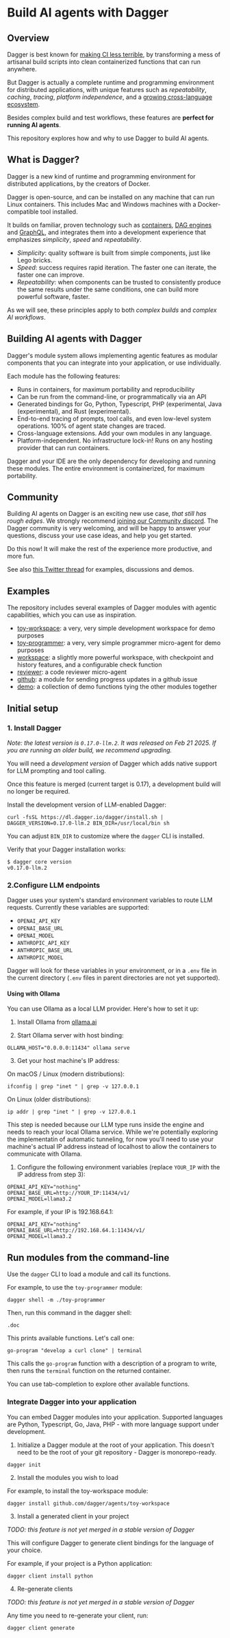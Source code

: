# Build AI agents with Dagger

## Overview

Dagger is best known for [making CI less terrible](https://docs.dagger.io/#what-problem-does-dagger-solve),
by transforming a mess of artisanal build scripts into clean containerized functions that can run anywhere.

But Dagger is actually a complete runtime and programming environment for distributed applications,
with unique features such as *repeatability*, *caching*, *tracing*, *platform independence*, and a [growing cross-language ecosystem](https://daggerverse.dev).

Besides complex build and test workflows, these features are **perfect for running AI agents**.

This repository explores how and why to use Dagger to build AI agents.

## What is Dagger?

Dagger is a new kind of runtime and programming environment for distributed applications, by the creators of Docker.

Dagger is open-source, and can be installed on any machine that can run Linux containers.
This includes Mac and Windows machines with a Docker-compatible tool installed.

It builds on familiar, proven technology such as [containers](https://github.com/opencontainers/runc),
[DAG engines](https://github.com/moby/buildkit) and [GraphQL](https://graphql.org), and integrates them
into a development experience that emphasizes *simplicity*, *speed* and *repeatability*.

- *Simplicity*: quality software is built from simple components, just like Lego bricks.
- *Speed*: success requires rapid iteration. The faster one can iterate, the faster one can improve.
- *Repeatability*: when components can be trusted to consistently produce the same results under the same conditions, one can build more powerful software, faster.

As we will see, these principles apply to both *complex builds* and *complex AI workflows*.

## Building AI agents with Dagger

Dagger's module system allows implementing agentic features as modular components that you can integrate into your application, or use individually.

Each module has the following features:

- Runs in containers, for maximum portability and reproducibility
- Can be run from the command-line, or programmatically via an API
- Generated bindings for Go, Python, Typescript, PHP (experimental, Java (experimental), and Rust (experimental).
- End-to-end tracing of prompts, tool calls, and even low-level system operations. 100% of agent state changes are traced.
- Cross-language extensions. Add your own modules in any language.
- Platform-independent. No infrastructure lock-in! Runs on any hosting provider that can run containers.

Dagger and your IDE are the only dependency for developing and running these modules.
The entire environment is containerized, for maximum portability.

## Community

Building AI agents on Dagger is an exciting new use case, *that still has rough edges*. We strongly recommend [joining our Community discord](https://discord.gg/KK3AfBP8Gw).
The Dagger community is very welcoming, and will be happy to answer your questions, discuss your use case ideas, and help you get started.

Do this now! It will make the rest of the experience more productive, and more fun.

See also [this Twitter thread](https://x.com/solomonstre/status/1891205257516003344) for examples, discussions and demos.

## Examples

The repository includes several examples of Dagger modules with agentic capabilities, which you can use as inspiration.

- [toy-workspace](./toy-workspace): a very, very simple development workspace for demo purposes
- [toy-programmer](./toy-programmer): a very, very simple programmer micro-agent for demo purposes
- [workspace](./workspace): a slightly more powerful workspace, with checkpoint and history features, and a configurable check function
- [reviewer](./reviewer): a code reviewer micro-agent
- [github](./github): a module for sending progress updates in a github issue
- [demo](./demo): a collection of demo functions tying the other modules together

## Initial setup

### 1. Install Dagger

*Note: the latest version is `0.17.0-llm.2`. It was released on Feb 21 2025. If you are running an older build, we recommend upgrading.*

You will need a *development version* of Dagger which adds native support for LLM prompting and tool calling.

Once this feature is merged (current target is 0.17), a development build will no longer be required.

Install the development version of LLM-enabled Dagger:

```console
curl -fsSL https://dl.dagger.io/dagger/install.sh | DAGGER_VERSION=0.17.0-llm.2 BIN_DIR=/usr/local/bin sh
```

You can adjust `BIN_DIR` to customize where the `dagger` CLI is installed.

Verify that your Dagger installation works:

```console
$ dagger core version
v0.17.0-llm.2
```

### 2.Configure LLM endpoints

Dagger uses your system's standard environment variables to route LLM requests. Currently these variables are supported:

- `OPENAI_API_KEY`
- `OPENAI_BASE_URL`
- `OPENAI_MODEL`
- `ANTHROPIC_API_KEY`
- `ANTHROPIC_BASE_URL`
- `ANTHROPIC_MODEL`

Dagger will look for these variables in your environment, or in a `.env` file in the current directory (`.env` files in parent directories are not yet supported).

#### Using with Ollama

You can use Ollama as a local LLM provider. Here's how to set it up:

1. Install Ollama from [ollama.ai](https://ollama.ai)

2. Start Ollama server with host binding:

```shell
OLLAMA_HOST="0.0.0.0:11434" ollama serve
```

3. Get your host machine's IP address:

On macOS / Linux (modern distributions):

```shell
ifconfig | grep "inet " | grep -v 127.0.0.1
```

On Linux (older distributions):

```shell
ip addr | grep "inet " | grep -v 127.0.0.1
```

This step is needed because our LLM type runs inside the engine and needs to reach your local Ollama service. While we're potentially exploring the implementatin of automatic tunneling, for now you'll need to use your machine's actual IP address instead of localhost to allow the containers to communicate with Ollama.

1. Configure the following environment variables (replace `YOUR_IP` with the IP address from step 3):

```plaintext
OPENAI_API_KEY="nothing"
OPENAI_BASE_URL=http://YOUR_IP:11434/v1/
OPENAI_MODEL=llama3.2
```

For example, if your IP is 192.168.64.1:
```plaintext
OPENAI_API_KEY="nothing"
OPENAI_BASE_URL=http://192.168.64.1:11434/v1/
OPENAI_MODEL=llama3.2
```

## Run modules from the command-line

Use the `dagger` CLI to load a module and call its functions.

For example, to use the `toy-programmer` module:

```console
dagger shell -m ./toy-programmer
```

Then, run this command in the dagger shell:

```
.doc
```

This prints available functions. Let's call one:

```
go-program "develop a curl clone" | terminal
```

This calls the `go-program` function with a description of a program to write, then runs the `terminal` function on the returned container.

You can use tab-completion to explore other available functions.

### Integrate Dagger into your application

You can embed Dagger modules into your application.
Supported languages are Python, Typescript, Go, Java, PHP - with more language support under development.

1. Initialize a Dagger module at the root of your application.
This doesn't need to be the root of your git repository - Dagger is monorepo-ready.

```console
dagger init
```

2. Install the modules you wish to load

For example, to install the toy-workspace module:

```console
dagger install github.com/dagger/agents/toy-workspace
```

3. Install a generated client in your project

*TODO: this feature is not yet merged in a stable version of Dagger*

This will configure Dagger to generate client bindings for the language of your choice.

For example, if your project is a Python application:

```console
dagger client install python
```

4. Re-generate clients

*TODO: this feature is not yet merged in a stable version of Dagger*

Any time you need to re-generate your client, run:

```console
dagger client generate
```

